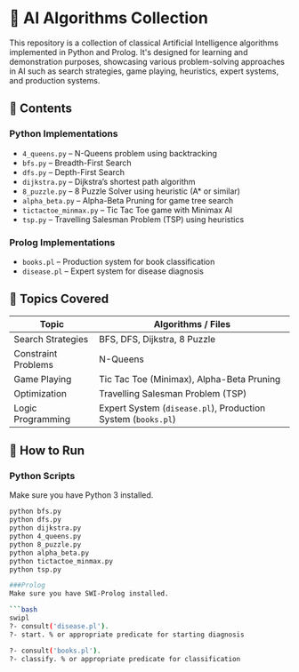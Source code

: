 # 🤖 AI Algorithms Collection

This repository is a collection of classical Artificial Intelligence algorithms implemented in Python and Prolog. It's designed for learning and demonstration purposes, showcasing various problem-solving approaches in AI such as search strategies, game playing, heuristics, expert systems, and production systems.

## 📁 Contents

### Python Implementations
- `4_queens.py` – N-Queens problem using backtracking
- `bfs.py` – Breadth-First Search
- `dfs.py` – Depth-First Search
- `dijkstra.py` – Dijkstra’s shortest path algorithm
- `8_puzzle.py` – 8 Puzzle Solver using heuristic (A* or similar)
- `alpha_beta.py` – Alpha-Beta Pruning for game tree search
- `tictactoe_minmax.py` – Tic Tac Toe game with Minimax AI
- `tsp.py` – Travelling Salesman Problem (TSP) using heuristics

### Prolog Implementations
- `books.pl` – Production system for book classification
- `disease.pl` – Expert system for disease diagnosis

## 🧠 Topics Covered

| Topic               | Algorithms / Files                         |
|---------------------|--------------------------------------------|
| Search Strategies   | BFS, DFS, Dijkstra, 8 Puzzle               |
| Constraint Problems | N-Queens                                   |
| Game Playing        | Tic Tac Toe (Minimax), Alpha-Beta Pruning |
| Optimization        | Travelling Salesman Problem (TSP)          |
| Logic Programming   | Expert System (`disease.pl`), Production System (`books.pl`) |

## 🚀 How to Run

### Python Scripts
Make sure you have Python 3 installed.

```bash
python bfs.py
python dfs.py
python dijkstra.py
python 4_queens.py
python 8_puzzle.py
python alpha_beta.py
python tictactoe_minmax.py
python tsp.py

###Prolog
Make sure you have SWI-Prolog installed.

```bash
swipl
?- consult('disease.pl').
?- start. % or appropriate predicate for starting diagnosis

?- consult('books.pl').
?- classify. % or appropriate predicate for classification

